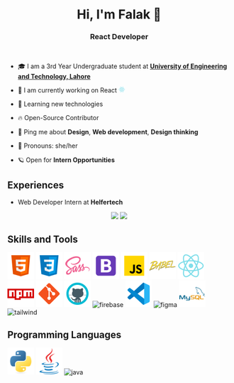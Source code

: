 <h1 align="center">Hi, I'm Falak 🙋‍</h1>
<h3 align="center">React Developer</h3> 
<br>


- 🎓  I am a 3rd Year Undergraduate student at <a href="https://uet.edu.pk"> <b>University of Engineering and Technology, Lahore</b> </a>
- 🏢 I am currently working on React <span align="left"><img style="margin:auto;" src="https://raw.githubusercontent.com/sachinverma53121/sachinverma53121/master/icons/react.png"      alt=react width="14" height="14"/> </span> 

- 🌱 Learning new technologies
- 🔥 Open-Source Contributor
- 💬 Ping me about **Design**, **Web development**, **Design thinking**
- 👧 Pronouns: she/her
- 🪐 Open for **Intern Opportunities**

## Experiences 
- Web Developer Intern at **Helfertech**

<p align="center">
    <img class="darkMode" height="180em" src="https://github-readme-streak-stats.herokuapp.com/?user=falakamin31&theme=dark&hide_border=true&ring=30d158&fire=30d158&currStreakLabel=30d158&background=0d1117&stroke=00000000&count_private=true&include_all_commits=true" />
    <img class="darkMode"  src="https://activity-graph.herokuapp.com/graph?username=falakamin31&count_private=true&hide_border=true&bg_color=0d1117&custom_title=Open%20Source%20Contributions&line=34c75950&point=34c759&theme=github" />
</p>


## Skills and Tools 
<p align="left">
	<img style="margin: auto;" src="https://raw.githubusercontent.com/sachinverma53121/sachinverma53121/master/icons/html5.png" alt=html5 width="60" height="60"/> 
	<img style="margin: auto;" src="https://raw.githubusercontent.com/sachinverma53121/sachinverma53121/master/icons/css3.png" alt=css3 width="60" height="60"/> 
        <img style="margin: auto;" src="https://raw.githubusercontent.com/sachinverma53121/sachinverma53121/master/icons/sass.png" alt=sass width="60" height="60"/> 
	<img style="margin: auto;" src="https://raw.githubusercontent.com/sachinverma53121/sachinverma53121/master/icons/bootstrap.png" alt=bootstrap width="60" height="60"/>
        <img style="margin: auto;" src="https://raw.githubusercontent.com/sachinverma53121/sachinverma53121/master/icons/js.png" alt=javascript width="60" height="60"/>
	<img style="margin: auto;" src="https://raw.githubusercontent.com/sachinverma53121/sachinverma53121/master/icons/babel.png" alt=babel width="60" height="60"/>
	<img style="margin: auto;" src="https://raw.githubusercontent.com/sachinverma53121/sachinverma53121/master/icons/react.png" alt=react width="60" height="60"/> 
	<img style="margin: auto;" src="https://raw.githubusercontent.com/sachinverma53121/sachinverma53121/master/icons/npm.png" alt=npm width="60" height="60"/>
	<img style="margin: auto;" src="https://raw.githubusercontent.com/sachinverma53121/sachinverma53121/master/icons/git.png" alt=git width="60" height="60"/>
	<img style="margin: auto;" src="https://raw.githubusercontent.com/sachinverma53121/sachinverma53121/master/icons/github.png" alt=github width="60" height="60"/>
	<img src="https://www.vectorlogo.zone/logos/firebase/firebase-icon.svg" alt="firebase" width="60" height="60"/>
	<img style="margin: auto;" src="https://raw.githubusercontent.com/sachinverma53121/sachinverma53121/master/icons/vsc.png" alt=vs width="60" height="60"/>
	<img src="https://www.vectorlogo.zone/logos/figma/figma-icon.svg" alt="figma" width="60" height="60"/>
	<img src="https://raw.githubusercontent.com/devicons/devicon/master/icons/mysql/mysql-original-wordmark.svg" alt="mysql" width="60" height="60"/>
	<img src="https://www.vectorlogo.zone/logos/tailwindcss/tailwindcss-icon.svg" alt="tailwind" width="60" height="60"/>
	</p>

## Programming Languages 
<p align="left">
<img src="https://raw.githubusercontent.com/devicons/devicon/master/icons/python/python-original.svg" alt="python" width="60" height="60"/> 
<img src="https://raw.githubusercontent.com/devicons/devicon/master/icons/java/java-original.svg" alt="java" width="60" height="60"/>
  <img src="https://upload.wikimedia.org/wikipedia/commons/thumb/2/27/PHP-logo.svg/2560px-PHP-logo.svg.png" alt="java" width="60" height="60"/>
  
</p>
